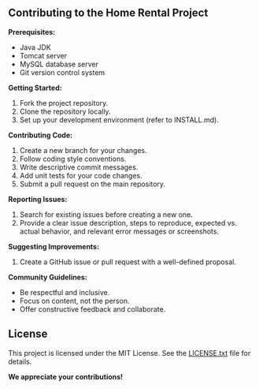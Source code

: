 ## Contributing to the Home Rental Project

**Prerequisites:**

- Java JDK
- Tomcat server
- MySQL database server
- Git version control system

**Getting Started:**

1. Fork the project repository.
2. Clone the repository locally.
3. Set up your development environment (refer to INSTALL.md).

**Contributing Code:**

1. Create a new branch for your changes.
2. Follow coding style conventions.
3. Write descriptive commit messages.
4. Add unit tests for your code changes.
5. Submit a pull request on the main repository.

**Reporting Issues:**

1. Search for existing issues before creating a new one.
2. Provide a clear issue description, steps to reproduce, expected vs. actual behavior, and relevant error messages or screenshots.

**Suggesting Improvements:**

1. Create a GitHub issue or pull request with a well-defined proposal.

**Community Guidelines:**

- Be respectful and inclusive.
- Focus on content, not the person.
- Offer constructive feedback and collaborate.

## License

This project is licensed under the MIT License. See the [LICENSE.txt](LICENSE.txt) file for details.


**We appreciate your contributions!**
